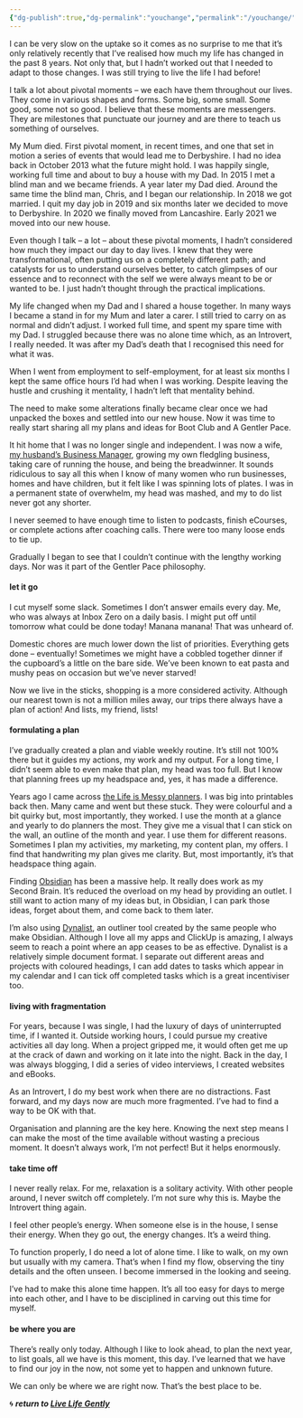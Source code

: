 ```yaml
---
{"dg-publish":true,"dg-permalink":"youchange","permalink":"/youchange/","dgHomeLink":true,"dgPassFrontmatter":false}
---
```



I can be very slow on the uptake so it comes as no surprise to me that it’s only relatively recently that I’ve realised how much my life has changed in the past 8 years. Not only that, but I hadn’t worked out that I needed to adapt to those changes. I was still trying to live the life I had before!

I talk a lot about pivotal moments – we each have them throughout our lives. They come in various shapes and forms. Some big, some small. Some good, some not so good. I believe that these moments are messengers. They are milestones that punctuate our journey and are there to teach us something of ourselves.

My Mum died. First pivotal moment, in recent times, and one that set in motion a series of events that would lead me to Derbyshire. I had no idea back in October 2013 what the future might hold. I was happily single, working full time and about to buy a house with my Dad. In 2015 I met a blind man and we became friends. A year later my Dad died. Around the same time the blind man, Chris, and I began our relationship. In 2018 we got married. I quit my day job in 2019 and six months later we decided to move to Derbyshire. In 2020 we finally moved from Lancashire. Early 2021 we moved into our new house.

Even though I talk – a lot – about these pivotal moments, I hadn’t considered how much they impact our day to day lives. I knew that they were transformational, often putting us on a completely different path; and catalysts for us to understand ourselves better, to catch glimpses of our essence and to reconnect with the self we were always meant to be or wanted to be. I just hadn’t thought through the practical implications.

My life changed when my Dad and I shared a house together. In many ways I became a stand in for my Mum and later a carer. I still tried to carry on as normal and didn’t adjust. I worked full time, and spent my spare time with my Dad. I struggled because there was no alone time which, as an Introvert, I really needed. It was after my Dad’s death that I recognised this need for what it was.

When I went from employment to self-employment, for at least six months I kept the same office hours I’d had when I was working. Despite leaving the hustle and crushing it mentality, I hadn’t left that mentality behind.

The need to make some alterations finally became clear once we had unpacked the boxes and settled into our new house. Now it was time to really start sharing all my plans and ideas for Boot Club and A Gentler Pace.

It hit home that I was no longer single and independent. I was now a wife, [my husband’s Business Manager](https://theblindwoodturner.co.uk), growing my own fledgling business, taking care of running the house, and being the breadwinner. It sounds ridiculous to say all this when I know of many women who run businesses, homes and have children, but it felt like I was spinning lots of plates. I was in a permanent state of overwhelm, my head was mashed, and my to do list never got any shorter.

I never seemed to have enough time to listen to podcasts, finish eCourses, or complete actions after coaching calls. There were too many loose ends to tie up.

Gradually I began to see that I couldn’t continue with the lengthy working days. Nor was it part of the Gentler Pace philosophy.

#### let it go

I cut myself some slack. Sometimes I don’t answer emails every day. Me, who was always at Inbox Zero on a daily basis. I might put off until tomorrow what could be done today! Manana manana! That was unheard of.

Domestic chores are much lower down the list of priorities. Everything gets done – eventually! Sometimes we might have a cobbled together dinner if the cupboard’s a little on the bare side. We’ve been known to eat pasta and mushy peas on occasion but we’ve never starved!

Now we live in the sticks, shopping is a more considered activity. Although our nearest town is not a million miles away, our trips there always have a plan of action! And lists, my friend, lists!

#### formulating a plan

I’ve gradually created a plan and viable weekly routine. It’s still not 100% there but it guides my actions, my work and my output. For a long time, I didn’t seem able to even make that plan, my head was too full. But I know that planning frees up my headspace and, yes, it has made a difference.

Years ago I came across [the Life is Messy planners](https://mayicarles.myshopify.com/products/2019-life-is-messy-planners). I was big into printables back then. Many came and went but these stuck. They were colourful and a bit quirky but, most importantly, they worked. I use the month at a glance and yearly to do planners the most. They give me a visual that I can stick on the wall, an outline of the month and year. I use them for different reasons. Sometimes I plan my activities, my marketing, my content plan, my offers. I find that handwriting my plan gives me clarity. But, most importantly, it’s that headspace thing again.

Finding [Obsidian](https://agentlerpace.co.uk/obsidian/) has been a massive help. It really does work as my Second Brain. It’s reduced the overload on my head by providing an outlet. I still want to action many of my ideas but, in Obsidian, I can park those ideas, forget about them, and come back to them later.

I’m also using [Dynalist](https://dynalist.io/), an outliner tool created by the same people who make Obsidian. Although I love all my apps and ClickUp is amazing, I always seem to reach a point where an app ceases to be as effective. Dynalist is a relatively simple document format. I separate out different areas and projects with coloured headings, I can add dates to tasks which appear in my calendar and I can tick off completed tasks which is a great incentiviser too.

#### living with fragmentation

For years, because I was single, I had the luxury of days of uninterrupted time, if I wanted it. Outside working hours, I could pursue my creative activities all day long. When a project gripped me, it would often get me up at the crack of dawn and working on it late into the night. Back in the day, I was always blogging, I did a series of video interviews, I created websites and eBooks.

As an Introvert, I do my best work when there are no distractions. Fast forward, and my days now are much more fragmented. I’ve had to find a way to be OK with that.

Organisation and planning are the key here. Knowing the next step means I can make the most of the time available without wasting a precious moment. It doesn’t always work, I’m not perfect! But it helps enormously.

#### take time off

I never really relax. For me, relaxation is a solitary activity. With other people around, I never switch off completely. I’m not sure why this is. Maybe the Introvert thing again.

I feel other people’s energy. When someone else is in the house, I sense their energy. When they go out, the energy changes. It’s a weird thing.

To function properly, I do need a lot of alone time. I like to walk, on my own but usually with my camera. That’s when I find my flow, observing the tiny details and the often unseen. I become immersed in the looking and seeing.

I’ve had to make this alone time happen. It’s all too easy for days to merge into each other, and I have to be disciplined in carving out this time for myself.

#### be where you are

There’s really only today. Although I like to look ahead, to plan the next year, to list goals, all we have is this moment, this day. I’ve learned that we have to find our joy in the now, not some yet to happen and unknown future.

We can only be where we are right now. That’s the best place to be.

🌀 ***return to [Live Life Gently](https://livelifegently.co.uk/)***